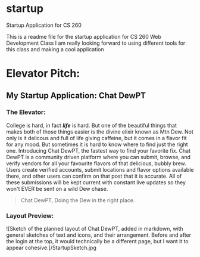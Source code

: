 # startup
Startup Application for CS 260

This is a readme file for the startup application for CS 260 Web Development Class
I am really looking forward to using different tools for this class and making a cool application


# Elevator Pitch:
## My Startup Application: Chat DewPT
### The Elevator:
College is hard, in fact **_life_** is hard. But one of the beautiful things that makes 
both of those things easier is the divine elixir known as Mtn Dew. Not only is it 
delicous and full of life giving caffeine, but it comes in a flavor fit for any mood. 
But sometimes it is hard to know where to find just the right one. Introducing 
Chat DewPT, the fastest way to find your favorite fix. Chat DewPT is a community driven 
platform where you can submit, browse, and verify vendors for all your favourite 
flavors of that delicious, bubbly brew. Users create verified accounts, submit locations 
and flavor options available there, and other users can confirm on that post that it is 
accurate. All of these submissions will be kept 
current with constant live updates so they won't EVER be sent on a wild Dew chase.

> Chat DewPT, Doing the Dew in the right place.

### Layout Preview:


![Sketch of the planned layout of Chat DewPT, added in markdown, with general sketches of 
text and icons, and their arrangement. Before and after the login at the top, it would technically be a different page, but I want it to appear cohesive.]/StartupSketch.jpg





